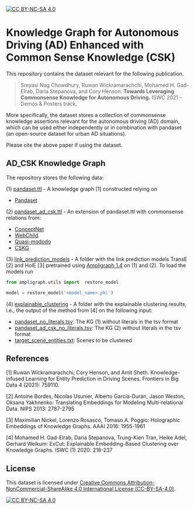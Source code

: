 [![CC BY-NC-SA 4.0][cc-by-nc-sa-shield]][cc-by-nc-sa]

<!---

    Copyright (c) 2022 Robert Bosch GmbH and its subsidiaries.

-->

# Knowledge Graph for Autonomous Driving (AD) Enhanced with Common Sense Knowledge (CSK)

This repository contains the dataset relevant for the following publication.

> Sreyasi Nag Chowdhury, Ruwan Wickramarachchi, Mohamed H. Gad-Elrab, Daria Stepanova, and Cory Henson. **Towards Leveraging Commonsense Knowledge for Autonomous Driving.** ISWC 2021 - Demos & Posters track.

More specifically, the dataset stores a collection of commonsense knowledge assertions relevant for the autonomous driving (AD) domain, which can be used either independently or in combination with pandaset (an open-source dataset for urban AD situations). 

Please cite the above paper if using the dataset.

## AD_CSK Knowledge Graph

The repository stores the following data:

(1) [pandaset.ttl](pandaset.ttl) - A knowledge graph [1] constructed relying on
- [Pandaset](https://scale.com/open-datasets/pandaset)
 
(2) [pandaset_ad_csk.ttl](pandaset_ad_csk.ttl) - An extension of pandaset.ttl with commonsense relations from:
- [ConceptNet](https://github.com/commonsense/conceptnet)
- [WebChild](https://www.mpi-inf.mpg.de/departments/databases-and-information-systems/research/yago-naga/commonsense/webchild/)
- [Quasi-mododo](https://github.com/Aunsiels/CSK)
- [CSKG](https://github.com/usc-isi-i2/cskg) 

(3) [link_prediction_models](link_prediction_models) - A folder with the link prediction models TransE [2] and HolE [3] pretrained using [Ampligraph 1.4](https://github.com/Accenture/AmpliGraph/) on (1) and (2).
To load the models run 
```python
from ampligraph.utils import  restore_model

model = restore_model('<model_name>.pkl')
```

(4) [explainable_clustering](explainable_clustering) - A folder with the explainable clustering results, i.e., the output of the method from [4] on the following input:
- [pandaset_no_literals.tsv](explainable_clustering/input/pandaset_no_literals.tsv): The KG (1) without literals in the tsv format
- [pandaset_ad_csk_no_literals.tsv](explainable_clustering/input/pandaset_ad_csk_no_literals.tsv): The KG (2) without literals in the tsv format
- [target_scene_entities.txt](explainable_clustering/input/target_scene_entities.txt): Scenes to be clustered


## References

[1] Ruwan Wickramarachchi, Cory Henson, and Amit Sheth. Knowledge-infused Learning for Entity Prediction in Driving Scenes. Frontiers in Big Data 4 (2021): 759110.

[2] Antoine Bordes, Nicolas Usunier, Alberto García-Durán, Jason Weston, Oksana Yakhnenko:
Translating Embeddings for Modeling Multi-relational Data. NIPS 2013: 2787-2795

[3] Maximilian Nickel, Lorenzo Rosasco, Tomaso A. Poggio:
Holographic Embeddings of Knowledge Graphs. AAAI 2016: 1955-1961

[4] Mohamed H. Gad-Elrab, Daria Stepanova, Trung-Kien Tran, Heike Adel, Gerhard Weikum:
ExCut: Explainable Embedding-Based Clustering over Knowledge Graphs. ISWC (1) 2020: 218-237

## License
This dataset is licensed under [Creative Commons Attribution-NonCommercial-ShareAlike 4.0 International License (CC-BY-SA-4.0)][cc-by-nc-sa].

[![CC BY-NC-SA 4.0][cc-by-nc-sa-image]][cc-by-nc-sa]

[cc-by-nc-sa]: http://creativecommons.org/licenses/by-nc-sa/4.0/
[cc-by-nc-sa-image]: https://licensebuttons.net/l/by-nc-sa/4.0/88x31.png
[cc-by-nc-sa-shield]: https://img.shields.io/badge/License-CC%20BY--NC--SA%204.0-lightgrey.svg
